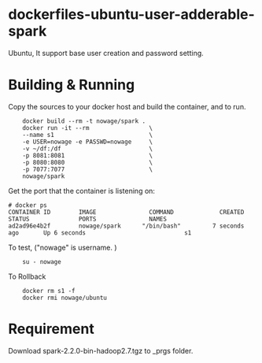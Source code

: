 # dockerfiles-ubuntu-user-adderable-spark
Ubuntu, It support base user creation and password setting.

# Building & Running

Copy the sources to your docker host and build the container, and to run.
```
	docker build --rm -t nowage/spark .
	docker run -it --rm                 \
    --name s1                           \
    -e USER=nowage -e PASSWD=nowage     \
    -v ~/df:/df                         \
    -p 8081:8081                        \
    -p 8080:8080                        \
    -p 7077:7077                        \
    nowage/spark
```
Get the port that the container is listening on:

```
# docker ps
CONTAINER ID        IMAGE               COMMAND             CREATED             STATUS              PORTS               NAMES
ad2ad96e4b2f        nowage/spark      "/bin/bash"         7 seconds ago       Up 6 seconds                            s1
```

To test, ("nowage" is username. )
```
	su - nowage
```
To Rollback
```
    docker rm s1 -f
    docker rmi nowage/ubuntu
```

# Requirement 
Download spark-2.2.0-bin-hadoop2.7.tgz to _prgs folder.
